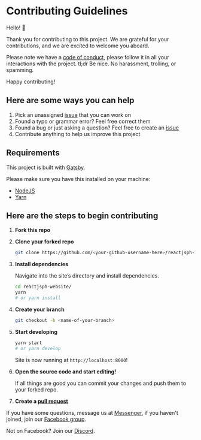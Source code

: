# Contributing Guidelines

Hello! 👋

Thank you for contributing to this project. We are grateful for your contributions, and we are excited to welcome you aboard.

Please note we have a [code of conduct](CODE_OF_CONDUCT.md), please follow it in all your interactions with the project. tl;dr Be nice. No harassment, trolling, or spamming.

Happy contributing!

## Here are some ways you can help

1. Pick an unassigned [issue](https://github.com/reactph/reactjsph-website/issues) that you can work on
1. Found a typo or grammar error? Feel free correct them
1. Found a bug or just asking a question? Feel free to create an [issue](https://github.com/reactph/reactjsph-website/issues/new)
1. Contribute anything to help us improve this project

## Requirements

This project is built with [Gatsby](https://www.gatsbyjs.org/).

Please make sure you have this installed on your machine:

- [NodeJS](https://nodejs.org/en/)
- [Yarn](https://yarnpkg.com/lang/en/)

## Here are the steps to begin contributing

1. **Fork this repo**

1. **Clone your forked repo**

   ```sh
   git clone https://github.com/<your-github-username-here>/reactjsph-website.git
   ```

1. **Install dependencies**

   Navigate into the site’s directory and install dependencies.

   ```sh
   cd reactjsph-website/
   yarn
   # or yarn install
   ```

1. **Create your branch**

   ```sh
   git checkout -b <name-of-your-branch>
   ```

1. **Start developing**

   ```sh
   yarn start
   # or yarn develop
   ```

   Site is now running at `http://localhost:8000`!

1. **Open the source code and start editing!**

   If all things are good you can commit your changes and push them to your forked repo.

1. **Create a [pull request](https://github.com/reactph/reactjsph-website/pulls)**

If you have some questions, message us at [Messenger](m.me/reactjsphilippines), if you haven't joined, join our [Facebook group](https://web.facebook.com/groups/875676539148789/).

Not on Facebook? Join our [Discord](https://discord.gg/n9Pads7).
